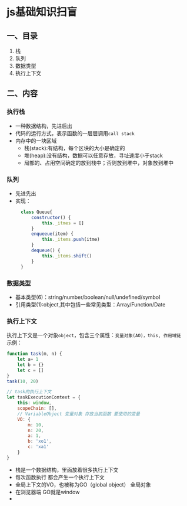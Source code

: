 # js基础知识扫盲
## 一、目录
1. 栈
2. 队列
3. 数据类型
4. 执行上下文

## 二、内容
### 执行栈
- 一种数据结构，先进后出
- 代码的运行方式，表示函数的一层层调用`call stack`
- 内存中的一块区域
  - 栈(stack):有结构，每个区块的大小是确定的
  - 堆(heap):没有结构，数据可以任意存放，寻址速度小于stack
  - 局部的、占用空间确定的放到栈中；否则放到堆中，对象放到堆中

### 队列
- 先进先出
- 实现：
  ```js
    class Queue{
        constructor() {
            this._itmes = []
        }
        enqueeue(item) {
            this._items.push(itme)
        }
        dequeue() {
            this._items.shift()
        }
    }
  ```

### 数据类型
- 基本类型(6)：string/number/boolean/null/undefined/symbol
- 引用类型(1):object,其中包括一些常见类型：Array/Function/Date

### 执行上下文
执行上下文是一个对象`object`，包含三个属性：`变量对象(AO)，this, 作用域链`  
示例：
```js
function task(m, n) {
    let a= 1
    let b = {}
    let c = []
}
task(10, 20)

// task的执行上下文
let taskExecutionContext = {
    this: window,
    scopeChain: [],
    // VariableObject 变量对象 存放当前函数 要使用的变量
    VO: {
        m: 10,
        n: 20,
        a: 1,
        b: 'xo1',
        c: 'xa1'
    }
}
```
- 栈是一个数据结构，里面放着很多执行上下文
- 每次函数执行 都会产生一个执行上下文
- 全局上下文的VO，也被称为GO（global object） 全局对象
- 在浏览器端 GO就是window
- 
